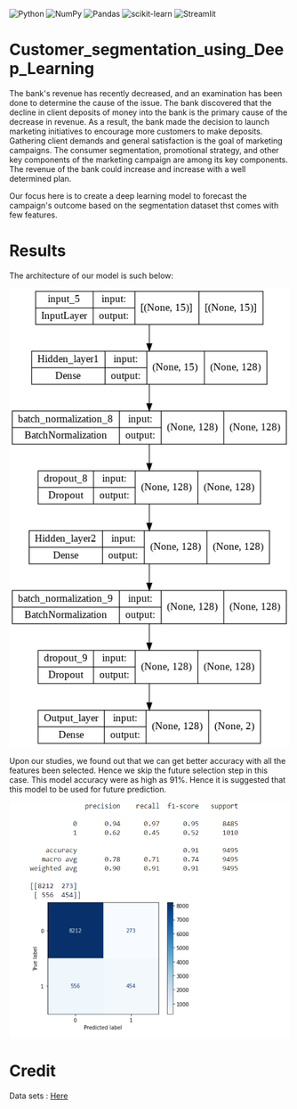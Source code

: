 ![Python](https://img.shields.io/badge/python-3670A0?style=for-the-badge&logo=python&logoColor=ffdd54)
![NumPy](https://img.shields.io/badge/numpy-%23013243.svg?style=for-the-badge&logo=numpy&logoColor=white)
![Pandas](https://img.shields.io/badge/pandas-%23150458.svg?style=for-the-badge&logo=pandas&logoColor=white)
![scikit-learn](https://img.shields.io/badge/scikit--learn-%23F7931E.svg?style=for-the-badge&logo=scikit-learn&logoColor=white)
![Streamlit](https://img.shields.io/badge/Streamlit-FF4B4B?style=for-the-badge&logo=Streamlit&logoColor=white)

# Customer_segmentation_using_Deep_Learning
The bank's revenue has recently decreased, and an examination has been done to determine the cause of the issue. The bank discovered that the decline in client deposits of money into the bank is the primary cause of the decrease in revenue. As a result, the bank made the decision to launch marketing initiatives to encourage more customers to make deposits. Gathering client demands and general satisfaction is the goal of marketing campaigns. The consumer segmentation, promotional strategy, and other key components of the marketing campaign are among its key components. The revenue of the bank could increase and increase with a well determined plan.


Our focus here is to create a deep learning model to forecast the campaign's outcome based on the segmentation dataset thst comes with few features.

# Results
The architecture of our model is such below:

![model](model_plot.png)


Upon our studies, we found out that we can get better accuracy with all the features been selected. Hence we skip the future selection step in this case.
This model accuracy were as high as 91%. Hence it is suggested that this model to be used for future prediction.

![model_acc](Result.PNG) 



# Credit

Data sets : [Here](https://www.kaggle.com/datasets/kunalgupta2616/hackerearth-customer-segmentation-hackathon)

